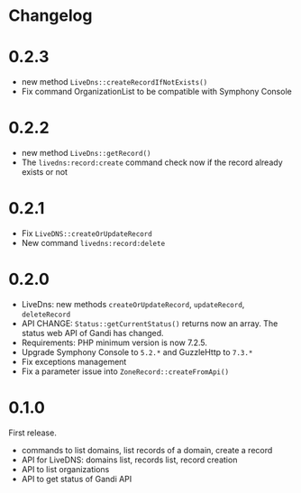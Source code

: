# Changelog

# 0.2.3

- new method `LiveDns::createRecordIfNotExists()`
- Fix command OrganizationList to be compatible with Symphony Console

# 0.2.2

- new method `LiveDns::getRecord()`
- The `livedns:record:create`  command check now if the record already exists or not

# 0.2.1

- Fix `LiveDNS::createOrUpdateRecord`
- New command `livedns:record:delete`

# 0.2.0

- LiveDns: new methods `createOrUpdateRecord`, `updateRecord`, `deleteRecord`
- API CHANGE: `Status::getCurrentStatus()` returns now an array. The status web API of Gandi has changed.
- Requirements: PHP minimum version is now 7.2.5.
- Upgrade Symphony Console to `5.2.*` and GuzzleHttp to `7.3.*`
- Fix exceptions management
- Fix a parameter issue into `ZoneRecord::createFromApi()`

# 0.1.0

First release.

- commands to list domains, list records of a domain, create a record
- API for LiveDNS: domains list, records list, record creation
- API to list organizations
- API to get status of Gandi API
